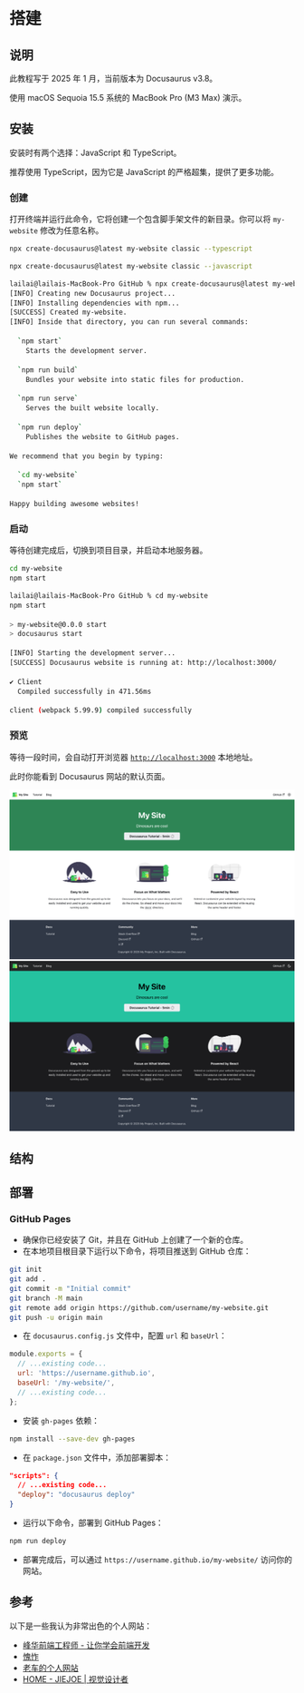 # 搭建

## 说明

此教程写于 2025 年 1 月，当前版本为 Docusaurus v3.8。

使用 macOS Sequoia 15.5 系统的 MacBook Pro (M3 Max) 演示。

## 安装

安装时有两个选择：JavaScript 和 TypeScript。

推荐使用 TypeScript，因为它是 JavaScript 的严格超集，提供了更多功能。

### 创建

打开终端并运行此命令，它将创建一个包含脚手架文件的新目录。你可以将 `my-website` 修改为任意名称。

<Tabs>
<TabItem value="TypeScript">

```bash
npx create-docusaurus@latest my-website classic --typescript
```

</TabItem>
<TabItem value="JavaScript">

```bash
npx create-docusaurus@latest my-website classic --javascript
```

</TabItem>
</Tabs>

```bash
lailai@lailais-MacBook-Pro GitHub % npx create-docusaurus@latest my-website classic --typescript
[INFO] Creating new Docusaurus project...
[INFO] Installing dependencies with npm...
[SUCCESS] Created my-website.
[INFO] Inside that directory, you can run several commands:

  `npm start`
    Starts the development server.

  `npm run build`
    Bundles your website into static files for production.

  `npm run serve`
    Serves the built website locally.

  `npm run deploy`
    Publishes the website to GitHub pages.

We recommend that you begin by typing:

  `cd my-website`
  `npm start`

Happy building awesome websites!
```

### 启动

等待创建完成后，切换到项目目录，并启动本地服务器。

```bash
cd my-website
npm start
```

```bash
lailai@lailais-MacBook-Pro GitHub % cd my-website
npm start

> my-website@0.0.0 start
> docusaurus start

[INFO] Starting the development server...
[SUCCESS] Docusaurus website is running at: http://localhost:3000/

✔ Client
  Compiled successfully in 471.56ms

client (webpack 5.99.9) compiled successfully
```

### 预览

等待一段时间，会自动打开浏览器 [`http://localhost:3000`](http://localhost:3000) 本地地址。

此时你能看到 Docusaurus 网站的默认页面。

<ImageWindow url="http://localhost:3000">

![](assets/my-website-light.png#gh-light-mode-only)
![](assets/my-website-dark.png#gh-dark-mode-only)

</ImageWindow>

## 结构

## 部署

### GitHub Pages

- 确保你已经安装了 Git，并且在 GitHub 上创建了一个新的仓库。
- 在本地项目根目录下运行以下命令，将项目推送到 GitHub 仓库：

```bash
git init
git add .
git commit -m "Initial commit"
git branch -M main
git remote add origin https://github.com/username/my-website.git
git push -u origin main
```

- 在 `docusaurus.config.js` 文件中，配置 `url` 和 `baseUrl`：

```javascript
module.exports = {
  // ...existing code...
  url: 'https://username.github.io',
  baseUrl: '/my-website/',
  // ...existing code...
};
```

- 安装 `gh-pages` 依赖：

```bash
npm install --save-dev gh-pages
```

- 在 `package.json` 文件中，添加部署脚本：

```json
"scripts": {
  // ...existing code...
  "deploy": "docusaurus deploy"
}
```

- 运行以下命令，部署到 GitHub Pages：

```bash
npm run deploy
```

- 部署完成后，可以通过 `https://username.github.io/my-website/` 访问你的网站。

## 参考

以下是一些我认为非常出色的个人网站：

- [峰华前端工程师 - 让你学会前端开发](https://zxuqian.cn)
- [愧怍](https://kuizuo.cn)
- [老车的个人网站](https://cheyujie.art)
- [HOME - JIEJOE | 视觉设计者](https://www.jiejoe.com)
